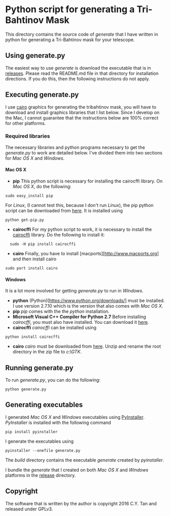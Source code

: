 # Python script for generating a Tri-Bahtinov Mask

This directory contains the source code of _generate_ that I have
written in python for generating a Tri-Bahtinov mask for your
telescope.

## Using generate.py

The easiest way to use _generate_ is download the executable that is
in 
[releases](https://github.com/cytan299/tribahtinov/releases). Please
read the README.md file in that directory for installation
directions. If you do this, then the following instructions do not
apply.

## Executing generate.py

I use [cairo](https://cairographics.org/) graphics for generating the
tribahtinov mask, you will have to download and install graphics
libraries that I list below. Since I develop on the Mac, I cannot
guarantee that the instructions below are 100% correct for other
platforms.

### Required libraries

The necessary libraries and python programs necessary to get
the _generate.py_ to work are detailed below. I've divided them into two
sections for _Mac  OS X_ and _Windows_.

#### Mac OS X

* **pip** This python script is necessary for installing the cairocffi
library. On _Mac OS X_, do the following:
```
sudo easy_install pip
```
For _Linux_,  (I cannot test this, because I don't run _Linux_), 
the pip python script can be downloaded from
[here](https://pip.pypa.io/en/stable/installing/). It is installed using
```
python get-pip.py
```
* **cairocffi** For my python script to work, it is necessary to
  install the [cairocffi](https://github.com/SimonSapin/cairocffi)
  library. Do the following to install it:
```
  sudo -H pip install cairocffi
  ```
* **cairo** Finally, you have to install
[macports][http://www.macports.org] and then install cairo
```
sudo port install cairo
```

#### Windows
It is a lot more involved for getting _generate.py_ to run in
_Windows_.

* **python** (Python)[https://www.python.org/downloads/] must be
  installed. I use version 2.7.10 which is the version that also comes
  with _Mac OS X_.
* **pip** _pip_ comes with the the _python_ installation.
* **Microsoft Visual C++ Compiler for Python 2.7** Before installing
  _cairocffi_, you must also have installed. You can download it
  [here](https://www.microsoft.com/en-us/download/details.aspx?id=44266).
* **cairocffi** _cairocffi_ can be installed using
```
python install cairocffi
```
* **cairo** _cairo_ must be downloaded from
  [here](http://ftp.gnome.org/pub/GNOME/binaries/win64/gtk+/2.22/gtk+-bundle_2.22.1-20101229_win64.zip). Unzip
  and rename the root directory in the zip file to _c:\GTK_.
  
## Running generate.py

To run _generate.py_, you can do the following:
```
python generate.py
```

## Generating executables

I generated _Mac OS X_ and _Windows_ executables using
[PyInstaller](http://www.pyinstaller.org/). _PyInstaller_ is installed
with the following command
```
pip install pyinstaller
```
I generate the executables using
```
pyinstaller --onefile generate.py
```
The _build_ directory contains the executable _generate_
created by _pyinstaller_.

I bundle the _generate_ that I created on both _Mac OS X_ and
_Windows_ platforms in the
[release](https://github.com/cytan299/tribahtinov/releases) directory.

## Copyright

The software that is written by the author is copyright 2016 C.Y. Tan
and released under GPLv3.


